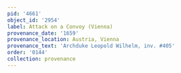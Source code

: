 ```yaml
---
pid: '4661'
object_id: '2954'
label: Attack on a Convoy (Vienna)
provenance_date: '1659'
provenance_location: Austria, Vienna
provenance_text: 'Archduke Leopold Wilhelm, inv. #405'
order: '0144'
collection: provenance
---
```

